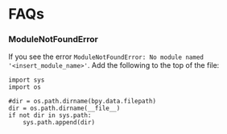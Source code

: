 # FAQs
### ModuleNotFoundError
If you see the error `ModuleNotFoundError: No module named '<insert_module_name>'`. Add the following to the top of the file:
```
import sys
import os

#dir = os.path.dirname(bpy.data.filepath)
dir = os.path.dirname(__file__)
if not dir in sys.path:
    sys.path.append(dir)
```